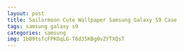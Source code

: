```yaml
---
layout: post
title: Sailormoon Cute Wallpaper Samsung Galaxy S9 Case
tags: samsung galaxy s9
categories: samsung
img: 1bB9tsfcFPKOqLG-T6d35KBg0vZYTXQsT
---
```

